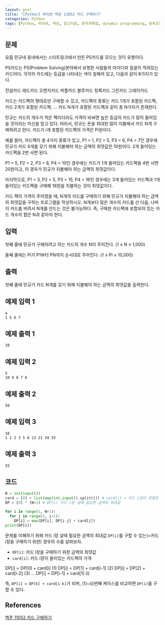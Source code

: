 ```yaml
--- 
layout: post
title: "[Python] 파이썬 백준 11052 카드 구매하기"
categories: Python
tags: [Python, 파이썬, 백준, 알고리즘, 동적계획법, dynamic programming, 중복조합]
---
```


## 문제
요즘 민규네 동네에서는 스타트링크에서 만든 PS카드를 모으는 것이 유행이다.

PS카드는 PS(Problem Solving)분야에서 유명한 사람들의 아이디와 얼굴이 적혀있는 카드이다. 각각의 카드에는 등급을 나타내는 색이 칠해져 있고, 다음과 같이 8가지가 있다.

전설카드
레드카드
오렌지카드
퍼플카드
블루카드
청록카드
그린카드
그레이카드

카드는 카드팩의 형태로만 구매할 수 있고, 카드팩의 종류는 카드 1개가 포함된 카드팩, 카드 2개가 포함된 카드팩, ... 카드 N개가 포함된 카드팩과 같이 총 N가지가 존재한다.

민규는 카드의 개수가 적은 팩이더라도 가격이 비싸면 높은 등급의 카드가 많이 들어있을 것이라는 미신을 믿고 있다. 따라서, 민규는 돈을 최대한 많이 지불해서 카드 N개 구매하려고 한다. 카드가 i개 포함된 카드팩의 가격은 Pi원이다.

예를 들어, 카드팩이 총 4가지 종류가 있고, P1 = 1, P2 = 5, P3 = 6, P4 = 7인 경우에 민규가 카드 4개를 갖기 위해 지불해야 하는 금액의 최댓값은 10원이다. 2개 들어있는 카드팩을 2번 사면 된다.

P1 = 5, P2 = 2, P3 = 8, P4 = 10인 경우에는 카드가 1개 들어있는 카드팩을 4번 사면 20원이고, 이 경우가 민규가 지불해야 하는 금액의 최댓값이다.

마지막으로, P1 = 3, P2 = 5, P3 = 15, P4 = 16인 경우에는 3개 들어있는 카드팩과 1개 들어있는 카드팩을 구매해 18원을 지불하는 것이 최댓값이다.

카드 팩의 가격이 주어졌을 때, N개의 카드를 구매하기 위해 민규가 지불해야 하는 금액의 최댓값을 구하는 프로그램을 작성하시오. N개보다 많은 개수의 카드를 산 다음, 나머지 카드를 버려서 N개를 만드는 것은 불가능하다. 즉, 구매한 카드팩에 포함되어 있는 카드 개수의 합은 N과 같아야 한다.

## 입력
첫째 줄에 민규가 구매하려고 하는 카드의 개수 N이 주어진다. (1 ≤ N ≤ 1,000)

둘째 줄에는 Pi가 P1부터 PN까지 순서대로 주어진다. (1 ≤ Pi ≤ 10,000)

## 출력
첫째 줄에 민규가 카드 N개를 갖기 위해 지불해야 하는 금액의 최댓값을 출력한다.

## 예제 입력 1 
    4
    1 5 6 7
## 예제 출력 1 
    10
## 예제 입력 2 
    5
    10 9 8 7 6
## 예제 출력 2 
    50
## 예제 입력 3 
    10
    1 1 2 3 5 8 13 21 34 55
## 예제 출력 3 
    55

## 코드

```python
N = int(input())
card = [0] + list(map(int,input().split())) # card[i] = 카드 i장이 포함된 카드팩의 가격
DP = [0] * (N+1) # DP[i] 카드 i장 살때 필요한 금액의 최대값

for i in range(1, N+1):
  for j in range(1, i+1):
    DP[i] = max(DP[i], DP[i-j] + card[j])
print(DP[i])
```

문제를 이해하기 위해 카드 i장 살때 필요한 금액의 최대값 `DP[i]`를 구할 수 있는(=카드 $i$장을 구매하기 위한) 경우의 수를 살펴보자.

- `DP[i]`: 카드 i장을 구매하기 위한 금액의 최댓값
- `card[i]`: 카드 i장이 들어있는 카드팩의 가격

DP[i] = DP[0] + card[i]    (1)
DP[i] = DP[1] + card[i-1]  (2)
DP[i] = DP[2] + card[i-2]  (3)
...
DP[i] = DP[i-1] + card[1]  (i)

즉, `DP[i] = DP[k] + card[i-k]`가 되며, (1)~(i)번째 케이스를 비교하면 `DP(i)`를 구할 수 있다.

## References

[백준 11052 카드 구매하기](https://www.acmicpc.net/problem/11052)